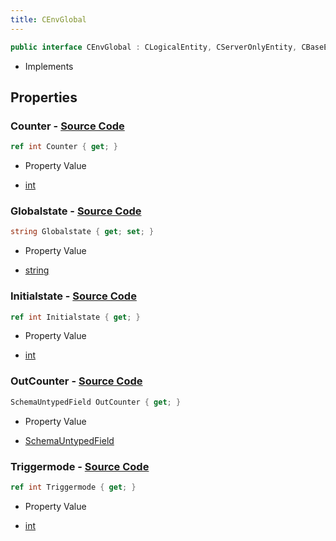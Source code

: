 ```yaml
---
title: CEnvGlobal
---
```


```csharp
public interface CEnvGlobal : CLogicalEntity, CServerOnlyEntity, CBaseEntity, CEntityInstance, ISchemaClass<CEntityInstance>, ISchemaClass<CBaseEntity>, ISchemaClass<CServerOnlyEntity>, ISchemaClass<CLogicalEntity>, ISchemaClass<CEnvGlobal>, ISchemaField, ISchemaClass, INativeHandle
```

- Implements

## Properties

### **Counter** - [Source Code](https://github.com/swiftly-solution/swiftlys2/blob/main/managed/src/SwiftlyS2.Generated/Schemas/Interfaces/CEnvGlobal.cs#L25)

```csharp
ref int Counter { get; }
```

- Property Value

- [int](https://learn.microsoft.com/dotnet/api/system.int32)

### **Globalstate** - [Source Code](https://github.com/swiftly-solution/swiftlys2/blob/main/managed/src/SwiftlyS2.Generated/Schemas/Interfaces/CEnvGlobal.cs#L19)

```csharp
string Globalstate { get; set; }
```

- Property Value

- [string](https://learn.microsoft.com/dotnet/api/system.string)

### **Initialstate** - [Source Code](https://github.com/swiftly-solution/swiftlys2/blob/main/managed/src/SwiftlyS2.Generated/Schemas/Interfaces/CEnvGlobal.cs#L23)

```csharp
ref int Initialstate { get; }
```

- Property Value

- [int](https://learn.microsoft.com/dotnet/api/system.int32)

### **OutCounter** - [Source Code](https://github.com/swiftly-solution/swiftlys2/blob/main/managed/src/SwiftlyS2.Generated/Schemas/Interfaces/CEnvGlobal.cs#L17)

```csharp
SchemaUntypedField OutCounter { get; }
```

- Property Value

- [SchemaUntypedField](/docs/api/shared/schemas/schemauntypedfield)

### **Triggermode** - [Source Code](https://github.com/swiftly-solution/swiftlys2/blob/main/managed/src/SwiftlyS2.Generated/Schemas/Interfaces/CEnvGlobal.cs#L21)

```csharp
ref int Triggermode { get; }
```

- Property Value

- [int](https://learn.microsoft.com/dotnet/api/system.int32)

